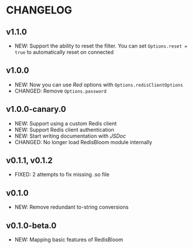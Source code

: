 # CHANGELOG

## v1.1.0

- NEW: Support the ability to reset the filter. You can set `Options.reset = true` to automatically reset on connected

## v1.0.0

- NEW: Now you can use _Red_ options with `Options.redisClientOptions`
- CHANGED: Remove `Options.password`

## v1.0.0-canary.0

- NEW: Support using a custom Redis client
- NEW: Support Redis client authentication
- NEW: Start writing documentation with _JSDoc_
- CHANGED: No longer load RedisBloom module internally

## v0.1.1, v0.1.2

- FIXED: 2 attempts to fix missing .so file

## v0.1.0

- NEW: Remove redundant to-string conversions

## v0.1.0-beta.0

- NEW: Mapping basic features of RedisBloom
